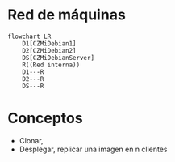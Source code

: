 # Red de máquinas
```mermaid
flowchart LR
	D1[CZMiDebian1]
	D2[CZMiDebian2]
	DS[CZMiDebianServer]
	R((Red interna))
	D1---R
	D2---R
	DS---R
```
# Conceptos
- Clonar, 
- Desplegar, replicar una imagen en n clientes